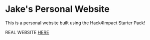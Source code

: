 # Jake's Personal Website
This is a personal website built using the Hack4Impact Starter Pack!


REAL WEBSITE [HERE](https://jakeo.dev)